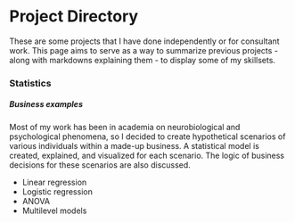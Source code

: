 # Project Directory

These are some projects that I have done independently or for consultant work. This page aims to serve as a way to summarize previous projects - along with markdowns explaining them - to display some of my skillsets.

### Statistics

##### Business examples
Most of my work has been in academia on neurobiological and psychological phenomena, so I decided to create hypothetical scenarios of various individuals within a made-up business. A statistical model is created, explained, and visualized for each scenario. The logic of business decisions for these scenarios are also discussed.

- Linear regression 
- Logistic regression
- ANOVA
- Multilevel models
